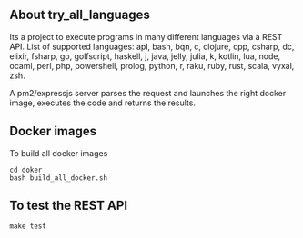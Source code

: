 
## About try_all_languages

Its a project to execute programs in many different languages via a REST API. List of supported languages: apl, bash, bqn, c, clojure, cpp, csharp, dc, elixir, fsharp, go, golfscript, haskell, j, java, jelly, julia, k, kotlin, lua, node, ocaml, perl, php, powershell, prolog, python, r, raku, ruby, rust, scala, vyxal, zsh.

A pm2/expressjs server parses the request and launches the right docker image, executes the code and returns the results.

## Docker images

To build all docker images

```
cd doker
bash build_all_docker.sh
```

## To test the REST API

```
make test
```
